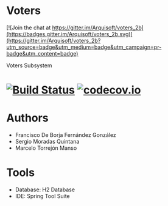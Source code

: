 Voters
======

[![Join the chat at https://gitter.im/Arquisoft/voters_2b](https://badges.gitter.im/Arquisoft/voters_2b.svg)](https://gitter.im/Arquisoft/voters_2b?utm_source=badge&utm_medium=badge&utm_campaign=pr-badge&utm_content=badge)

Voters Subsystem

[![Build Status](https://travis-ci.org/Arquisoft/voters_2b.svg?branch=master)](https://travis-ci.org/Arquisoft/voters_2b) [![codecov.io](https://codecov.io/github/Arquisoft/voters_2b/coverage.svg?branch=master)](https://codecov.io/github/Arquisoft/voters_2b?branch=master)
=========

Authors
=======
* Francisco De Borja Fernández González
* Sergio Moradas Quintana
* Marcelo Torrejón Manso

Tools
========
* Database: H2 Database
* IDE: Spring Tool Suite




